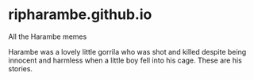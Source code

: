 # ripharambe.github.io
All the Harambe memes

Harambe was a lovely little gorrila who was shot and killed despite being innocent and harmless when a little boy fell into his cage. These are his stories.
